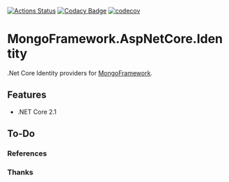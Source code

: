[![Actions Status](https://github.com/JohnCampionJr/MongoFramework.AspNetCore.Identity/workflows/.NET%20Core%20Coverage%20(Ubuntu)/badge.svg)](https://github.com/JohnCampionJr/MongoFramework.AspNetCore.Identity/actions)
[![Codacy Badge](https://app.codacy.com/project/badge/Grade/0fcc6ef3ac7c467593bd001fa79ef1c4)](https://www.codacy.com/gh/JohnCampionJr/MongoFramework.AspNetCore.Identity/dashboard?utm_source=github.com&amp;utm_medium=referral&amp;utm_content=JohnCampionJr/MongoFramework.AspNetCore.Identity&amp;utm_campaign=Badge_Grade)
[![codecov](https://codecov.io/gh/JohnCampionJr/MongoFramework.AspNetCore.Identity/branch/main/graph/badge.svg?token=9573STFAXG)](undefined)

# MongoFramework.AspNetCore.Identity
.Net Core Identity providers for [MongoFramework](https://github.com/TurnerSoftware/MongoFramework).

## Features
- .NET Core 2.1

## To-Do

### References 

### Thanks
